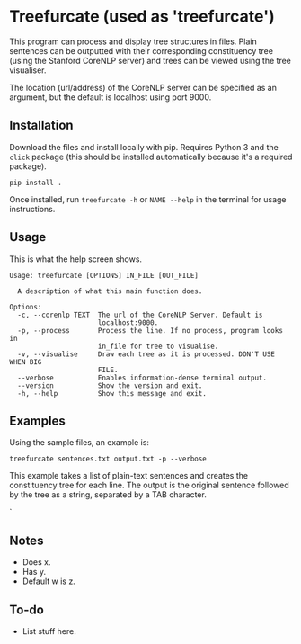 # Treefurcate (used as 'treefurcate')

This program can process and display tree structures in files. Plain sentences can be outputted with their corresponding constituency tree (using the Stanford CoreNLP server) and trees can be viewed using the tree visualiser.

The location (url/address) of the CoreNLP server can be specified as an argument, but the default is localhost using port 9000.

## Installation
Download the files and install locally with pip. Requires Python 3 and the `click` package (this should be installed automatically because it's a required package).

`pip install .`

Once installed, run `treefurcate -h` or `NAME --help` in the terminal for usage instructions.

## Usage
This is what the help screen shows.
```
Usage: treefurcate [OPTIONS] IN_FILE [OUT_FILE]

  A description of what this main function does.

Options:
  -c, --corenlp TEXT  The url of the CoreNLP Server. Default is
                      localhost:9000.
  -p, --process       Process the line. If no process, program looks in
                      in_file for tree to visualise.
  -v, --visualise     Draw each tree as it is processed. DON'T USE WHEN BIG
                      FILE.
  --verbose           Enables information-dense terminal output.
  --version           Show the version and exit.
  -h, --help          Show this message and exit.
```

## Examples
Using the sample files, an example is:

`treefurcate sentences.txt output.txt -p --verbose`

This example takes a list of plain-text sentences and creates the constituency tree for each line. The output is the original sentence followed by the tree as a string, separated by a TAB character.

`

## Notes
- Does x.
- Has y.
- Default w is z.

## To-do
- List stuff here.